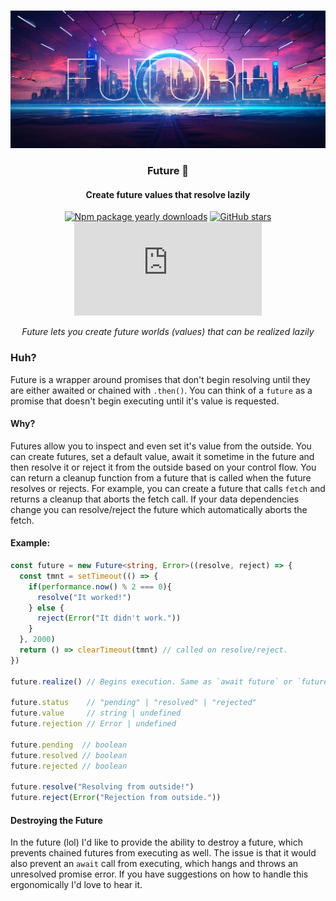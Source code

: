 <div align="center">
<br />

![Future](.github/banner.jpg)

<h3>Future 🔮</h3>

#### Create future values that resolve lazily

[![Npm package yearly downloads](https://badgen.net/npm/dy/express)](https://npmjs.com/package/express)
[![GitHub stars](https://img.shields.io/github/stars/freeCodeCamp/freeCodeCamp.svg?style=social&label=Star&maxAge=2592000)](https://github.com/freeCodeCamp/freeCodeCamp)
[![NuGet stable version](https://badgen.net/nuget/v/newtonsoft.json)](https://nuget.org/packages/newtonsoft.json)

*Future lets you create future worlds (values) that can be realized lazily*
</div>

### Huh?

Future is a wrapper around promises that don't begin resolving until they are either awaited or chained with `.then()`. You can think of a `future` as a promise that doesn't begin executing until it's value is requested.

#### Why?

Futures allow you to inspect and even set it's value from the outside. You can create futures, set a default value, await it sometime in the future and then resolve it or reject it from the outside based on your control flow. You can return a cleanup function from a future that is called when the future resolves or rejects. For example, you can create a future that calls `fetch` and returns a cleanup that aborts the fetch call. If your data dependencies change you can resolve/reject the future which automatically aborts the fetch.

#### Example:

```typescript
const future = new Future<string, Error>((resolve, reject) => {
  const tmnt = setTimeout(() => {
    if(performance.now() % 2 === 0){
      resolve("It worked!")
    } else {
      reject(Error("It didn't work."))
    }
  }, 2000)
  return () => clearTimeout(tmnt) // called on resolve/reject.
})

future.realize() // Begins execution. Same as `await future` or `future.then()`.

future.status    // "pending" | "resolved" | "rejected"
future.value     // string | undefined
future.rejection // Error | undefined

future.pending  // boolean
future.resolved // boolean
future.rejected // boolean

future.resolve("Resolving from outside!")
future.reject(Error("Rejection from outside."))
```

#### Destroying the Future

In the future (lol) I'd like to provide the ability to destroy a future, which prevents chained futures from executing as well. The issue is that it would also prevent an `await` call from executing, which hangs and throws an unresolved promise error. If you have suggestions on how to handle this ergonomically I'd love to hear it. 